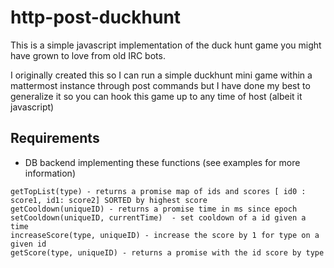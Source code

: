 # http-post-duckhunt
This is a simple javascript implementation of the duck hunt game you might have grown to love from old IRC bots.

I originally created this so I can run a simple duckhunt mini game within a mattermost instance through post commands but I have done my best to generalize it so you can hook this game up to any time of host (albeit it javascript)

## Requirements
* DB backend implementing these functions (see examples for more information)
```
getTopList(type) - returns a promise map of ids and scores [ id0 : score1, id1: score2] SORTED by highest score
getCooldown(uniqueID) - returns a promise time in ms since epoch
setCooldown(uniqueID, currentTime)  - set cooldown of a id given a time
increaseScore(type, uniqueID) - increase the score by 1 for type on a given id
getScore(type, uniqueID) - returns a promise with the id score by type
```

